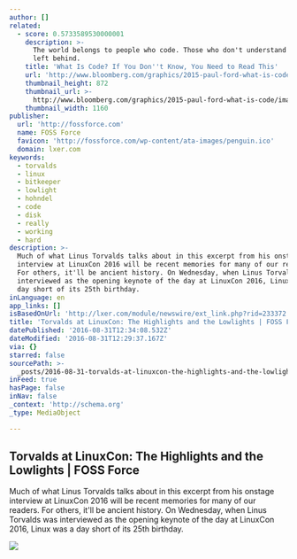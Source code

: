 ```yaml
---
author: []
related:
  - score: 0.5733589530000001
    description: >-
      The world belongs to people who code. Those who don't understand will be
      left behind.
    title: 'What Is Code? If You Don''t Know, You Need to Read This'
    url: 'http://www.bloomberg.com/graphics/2015-paul-ford-what-is-code/'
    thumbnail_height: 872
    thumbnail_url: >-
      http://www.bloomberg.com/graphics/2015-paul-ford-what-is-code/images/promo.jpg
    thumbnail_width: 1160
publisher:
  url: 'http://fossforce.com'
  name: FOSS Force
  favicon: 'http://fossforce.com/wp-content/ata-images/penguin.ico'
  domain: lxer.com
keywords:
  - torvalds
  - linux
  - bitkeeper
  - lowlight
  - hohndel
  - code
  - disk
  - really
  - working
  - hard
description: >-
  Much of what Linus Torvalds talks about in this excerpt from his onstage
  interview at LinuxCon 2016 will be recent memories for many of our readers.
  For others, it'll be ancient history. On Wednesday, when Linus Torvalds was
  interviewed as the opening keynote of the day at LinuxCon 2016, Linux was a
  day short of its 25th birthday.
inLanguage: en
app_links: []
isBasedOnUrl: 'http://lxer.com/module/newswire/ext_link.php?rid=233372'
title: 'Torvalds at LinuxCon: The Highlights and the Lowlights | FOSS Force'
datePublished: '2016-08-31T12:34:08.532Z'
dateModified: '2016-08-31T12:29:37.167Z'
via: {}
starred: false
sourcePath: >-
  _posts/2016-08-31-torvalds-at-linuxcon-the-highlights-and-the-lowlights-or-fos.md
inFeed: true
hasPage: false
inNav: false
_context: 'http://schema.org'
_type: MediaObject

---
```

<article style=""><h1>Torvalds at LinuxCon: The Highlights and the Lowlights | FOSS Force</h1><p>Much of what Linus Torvalds talks about in this excerpt from his onstage interview at LinuxCon 2016 will be recent memories for many of our readers. For others, it'll be ancient history. On Wednesday, when Linus Torvalds was interviewed as the opening keynote of the day at LinuxCon 2016, Linux was a day short of its 25th birthday.</p><img src="http://fossforce.com/wp-content/uploads/2016/08/TrovaldsLinuxCon2016.jpg" /></article>